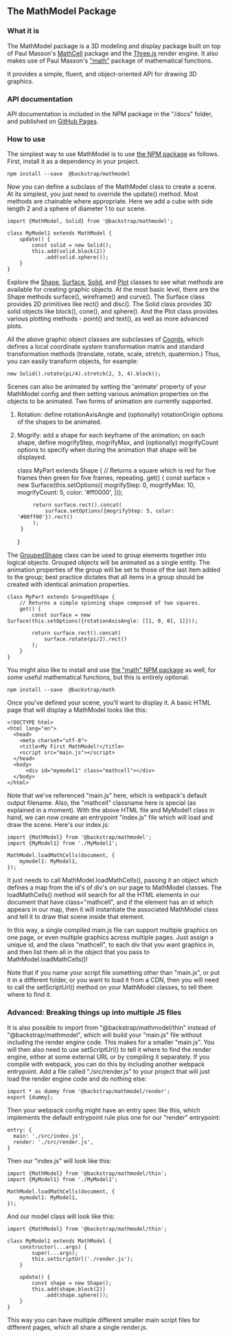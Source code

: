 ## The MathModel Package

### What it is

The MathModel package is a 3D modeling and display package built on top of
Paul Masson's [MathCell](https://paulmasson.github.io/mathcell/) package
and the [Three.js](https://threejs.org/) render engine.
It also makes use of Paul Masson's ["math"](https://paulmasson.github.io/math/)
package of mathematical functions.

It provides a simple, fluent, and object-oriented API for drawing 3D graphics.

### API documentation

API documentation is included in the NPM package in the "/docs" folder,
and published on [GitHub Pages](https://backstrap.github.io/mathmodel/).

### How to use

The simplest way to use MathModel is to use
[the NPM package](https://www.npmjs.com/package/@backstrap/mathmodel)
as follows.
First, install it as a dependency in your project.

    npm install --save  @backstrap/mathmodel

Now you can define a subclass of the MathModel class to create a scene.
At its simplest, you just need to override the update() method.
Most methods are chainable where appropriate.
Here we add a cube with side length 2 and a sphere of diameter 1 to our scene.

    import {MathModel, Solid} from '@backstrap/mathmodel';

    class MyModel1 extends MathModel {
        update() {
            const solid = new Solid();
            this.add(solid.block(2))
                .add(solid.sphere());
        }
    }

Explore the
<a href="Shape.html">Shape</a>, <a href="Surface.html">Surface</a>,
<a href="Solid.html">Solid</a>, and <a href="Plot.html">Plot</a>
classes to see what methods are available for creating graphic objects.
At the most basic level, there are the Shape methods surface(), wireframe() and curve().
The Surface class provides 2D primitives like rect() and disc().
The Solid class provides 3D solid objects like block(), cone(), and sphere().
And the Plot class provides various plotting methods - point() and text(),
as well as more advanced plots.

All the above graphic object classes are subclasses of
<a href="Coords.html">Coords</a>,
which defines a local coordinate system transformation matrix
and standard transformation methods (translate, rotate, scale, stretch, quaternion.)
Thus, you can easily transform objects, for example:

    new Solid().rotate(pi/4).stretch(2, 3, 4).block();

Scenes can also be animated by setting the 'animate' property of your MathModel config
and then setting various animation properties on the objects to be animated.
Two forms of animation are currently supported.
1) Rotation: define rotationAxisAngle and (optionally) rotationOrigin options
of the shapes to be animated.
2) Mogrify: add a shape for each keyframe of the animation; on each shape,
define mogrifyStep, mogrifyMax, and (optionally) mogrifyCount options
to specify when during the animation that shape will be displayed.


    class MyPart extends Shape {
        // Returns a square which is red for five frames then green for five frames, repeating.
        get() {
            const surface = new Surface(this.setOptions({
                mogrifyStep: 0,
                mogrifyMax: 10,
                mogrifyCount: 5,
                color: '#ff0000',
            }));
             
            return surface.rect().concat(
                surface.setOptions({mogrifyStep: 5, color: '#00ff00'}).rect()
            );
        }
    }

The <a href="GroupedShape.html">GroupedShape</a> class
can be used to group elements together into logical objects.
Grouped objects will be animated as a single entity.
The animation properties of the group will be set to
those of the last item added to the group;
best practice dictates that all items in a group should be created
with identical animation properties.

    class MyPart extends GroupedShape {
        // Returns a simple spinning shape composed of two squares.
        get() {
            const surface = new Surface(this.setOptions({rotationAxisAngle: [[1, 0, 0], 1]}));
             
            return surface.rect().concat(
                surface.rotate(pi/2).rect()
            );
        }
    }

You might also like to install and use
[the "math" NPM package](https://www.npmjs.com/package/@backstrap/math)
as well, for some useful mathematical functions, but this is entirely optional.

    npm install --save  @backstrap/math

Once you've defined your scene, you'll want to display it.
A basic HTML page that will display a MathModel looks like this:

    <!DOCTYPE html>
    <html lang="en">
      <head>
        <meta charset="utf-8">
        <title>My First MathModel!</title>
        <script src="main.js"></script>
      </head>
      <body>
          <div id="mymodel1" class="mathcell"></div>
      </body>
    </html>

Note that we've referenced "main.js" here, which is webpack's default output filename.
Also, the "mathcell" classname here is special (as explained in a moment).
With the above HTML file and MyModel1 class in hand, we can now create an
entrypoint "index.js" file which will load and draw the scene.
Here's our index.js:

    import {MathModel} from '@backstrap/mathmodel';
    import {MyModel1} from './MyModel1';
    
    MathModel.loadMathCells(document, {
        mymodel1: MyModel1,
    });

It just needs to call MathModel.loadMathCells(),
passing it an object which defines a map from  the id's of div's on our page to MathModel classes.
The loadMathCells() method will search for all the HTML elements in our document
that have class="mathcell", and if the element has an id which appears in our map,
then it will instantiate the associated MathModel class
and  tell it to draw that scene inside that element.

In this way, a single compiled main.js file can support multiple
graphics on one page, or even multiple graphics across multiple pages.
Just assign a unique id, and the class "mathcell", to each div that you want graphics in,
and then list them all in the object that you pass to MathModel.loadMathCells()!

Note that if you name your script file something other than "main.js",
or put it in a different folder,
or you want to load it from a CDN,
then you will need to call the setScriptUrl() method on your MathModel classes,
to tell them where to find it.

### Advanced: Breaking things up into multiple JS files

It is also possible to import from "@backstrap/mathmodel/thin" instead of "@backstrap/mathmodel",
which will build your "main.js" file without including the render engine code.
This makes for a smaller "main.js".
You will then also need to use setScriptUrl() to tell it where to find the render engine,
either at some external URL or by compiling it separately.
If you compile with webpack, you can do this by including another webpack entrypoint.
Add a file called "./src/render.js" to your project that will just load the render engine code
and do nothing else:

    import * as dummy from '@backstrap/mathmodel/render';
    export {dummy};

Then your webpack config might have an entry spec like this,
which implements the default entrypoint rule plus one for our "render" entrypoint:

    entry: {
      main: './src/index.js',
      render: './src/render.js',
    }

Then our "index.js" will look like this:

    import {MathModel} from '@backstrap/mathmodel/thin';
    import {MyModel1} from './MyModel1';
    
    MathModel.loadMathCells(document, {
        mymodel1: MyModel1,
    });

And our model class will look like this:

    import {MathModel} from '@backstrap/mathmodel/thin';

    class MyModel1 extends MathModel {
        constructor(...args) {
            super(...args);
            this.setScriptUrl('./render.js');
        }

        update() {
            const shape = new Shape();
            this.add(shape.block(2))
                .add(shape.sphere());
        }
    }

This way you can have multiple different smaller main script files for different pages,
which all share a single render.js.

